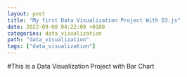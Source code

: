 ```yaml
---
layout: post
title: "My first Data Visualization Project With D3.js"
date: 2022-09-08 04:22:00 +0100
categories: data_visualization
path: "data_visualization"
tags: ["data_visualization"]
---
```


#This is a Data Visualization Project with Bar Chart